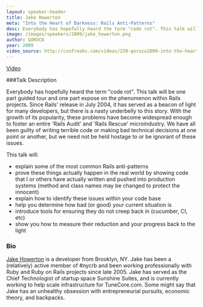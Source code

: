 ```yaml
---
layout: speaker-header
title: Jake Howerton
meta: "Into the Heart of Darkness: Rails Anti-Patterns"
desc: Everybody has hopefully heard the term "code rot". This talk will be one part guided tour and one part expose on the phenomenon within Rails projects.
image: /images/speakers/2009/jake_howerton.png
author: GORUCO
year: 2009
video_source: http://confreaks.com/videos/239-goruco2009-into-the-heart-of-darkness-rails-anti-patterns
---
```


<a href="http://confreaks.com/videos/239-goruco2009-into-the-heart-of-darkness-rails-anti-patterns">Video</a>

###Talk Description

Everybody has hopefully heard the term "code rot". This talk will be
one part guided tour and one part expose on the phenomenon within
Rails projects. Since Rails' release in July 2004, it has served as a
beacon of light for many developers, but there is a nasty underbelly
to this story. With the growth of its popularity, these problems have
become widespread enough to foster an entire 'Rails Audit' and 'Rails
Rescue' microindustry. We have all been guilty of writing terrible
code or making bad technical decisions at one point or another, but we
need not be held hostage to or be ignorant of these issues.

This talk will:

* explain some of the most common Rails anti-patterns
* prove these things actually happen in the real world by showing code that I or others have actually written and pushed into production systems (method and class names may be changed to protect the innocent)
* explain how to identify these issues within your code base
* help you determine how bad (or good) your current situation is
* introduce tools for ensuring they do not creep back in (cucumber, CI, etc)
* show you how to measure their reduction and your progress back to the light


### Bio
[Jake Howerton](http://jake.howmeta.com/) is a developer from Brooklyn, NY. Jake has been a
(relatively) active member of #nycrb and been working professionally
with Ruby and Ruby on Rails projects since late 2005. Jake has served
as the Chief Technologist of startup space Sunshine Suites, and is
currently working to help scale infrastructure for TuneCore.com. Some
might say that Jake has an unhealthy obsession with entrepreneurial
pursuits, economic theory, and backpacks.


